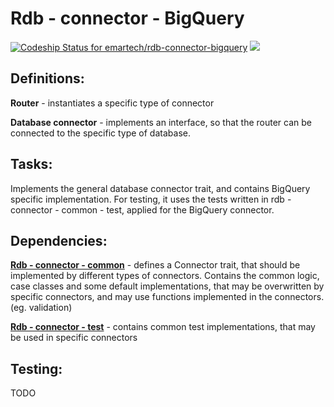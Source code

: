 # Rdb - connector - BigQuery

[ ![Codeship Status for emartech/rdb-connector-bigquery](https://app.codeship.com/projects/80854910-de5f-0135-afd2-2225bf173b24/status?branch=master)](https://app.codeship.com/projects/266143)
[![](https://www.jitpack.io/v/emartech/rdb-connector-bigquery.svg)](https://www.jitpack.io/#emartech/rdb-connector-bigquery)

## Definitions:

**Router** - instantiates a specific type of connector
 
**Database connector** - implements an interface, so that the router can be connected to the specific type of database.

## Tasks:

Implements the general database connector trait, and contains BigQuery
 specific implementation. For testing, it uses the tests written in rdb - connector - common - test, applied for the BigQuery connector.

## Dependencies:

**[Rdb - connector - common](https://github.com/emartech/rdb-connector-common)** - defines a Connector trait, that should be implemented by different types of connectors. Contains the common logic, case classes and some default implementations, that may be overwritten by specific connectors, and may use functions implemented in the connectors. (eg. validation)


**[Rdb - connector - test](https://github.com/emartech/rdb-connector-test)**  - contains common test implementations, that may be used in specific connectors

## Testing:

TODO
